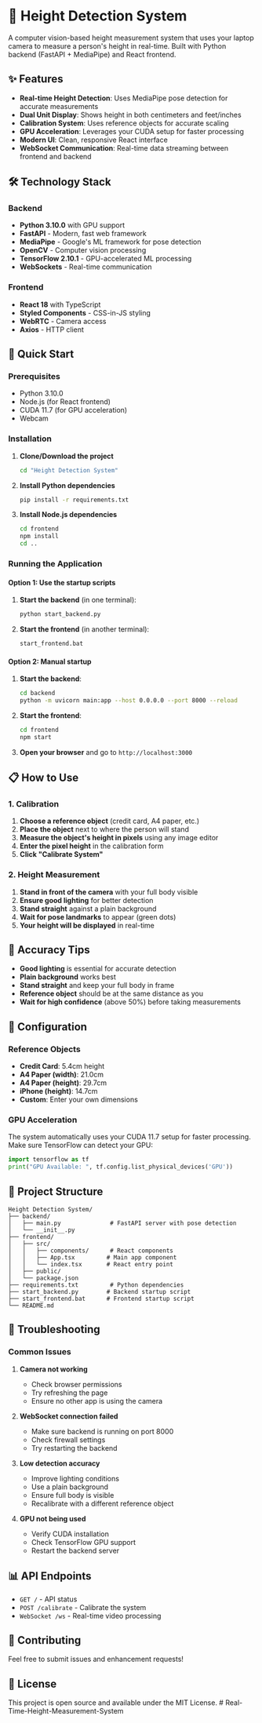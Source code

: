 # 📏 Height Detection System

A computer vision-based height measurement system that uses your laptop camera to measure a person's height in real-time. Built with Python backend (FastAPI + MediaPipe) and React frontend.

## ✨ Features

- **Real-time Height Detection**: Uses MediaPipe pose detection for accurate measurements
- **Dual Unit Display**: Shows height in both centimeters and feet/inches
- **Calibration System**: Uses reference objects for accurate scaling
- **GPU Acceleration**: Leverages your CUDA setup for faster processing
- **Modern UI**: Clean, responsive React interface
- **WebSocket Communication**: Real-time data streaming between frontend and backend

## 🛠️ Technology Stack

### Backend
- **Python 3.10.0** with GPU support
- **FastAPI** - Modern, fast web framework
- **MediaPipe** - Google's ML framework for pose detection
- **OpenCV** - Computer vision processing
- **TensorFlow 2.10.1** - GPU-accelerated ML processing
- **WebSockets** - Real-time communication

### Frontend
- **React 18** with TypeScript
- **Styled Components** - CSS-in-JS styling
- **WebRTC** - Camera access
- **Axios** - HTTP client

## 🚀 Quick Start

### Prerequisites
- Python 3.10.0
- Node.js (for React frontend)
- CUDA 11.7 (for GPU acceleration)
- Webcam

### Installation

1. **Clone/Download the project**
   ```bash
   cd "Height Detection System"
   ```

2. **Install Python dependencies**
   ```bash
   pip install -r requirements.txt
   ```

3. **Install Node.js dependencies**
   ```bash
   cd frontend
   npm install
   cd ..
   ```

### Running the Application

#### Option 1: Use the startup scripts

1. **Start the backend** (in one terminal):
   ```bash
   python start_backend.py
   ```

2. **Start the frontend** (in another terminal):
   ```bash
   start_frontend.bat
   ```

#### Option 2: Manual startup

1. **Start the backend**:
   ```bash
   cd backend
   python -m uvicorn main:app --host 0.0.0.0 --port 8000 --reload
   ```

2. **Start the frontend**:
   ```bash
   cd frontend
   npm start
   ```

3. **Open your browser** and go to `http://localhost:3000`

## 📋 How to Use

### 1. Calibration
1. **Choose a reference object** (credit card, A4 paper, etc.)
2. **Place the object** next to where the person will stand
3. **Measure the object's height in pixels** using any image editor
4. **Enter the pixel height** in the calibration form
5. **Click "Calibrate System"**

### 2. Height Measurement
1. **Stand in front of the camera** with your full body visible
2. **Ensure good lighting** for better detection
3. **Stand straight** against a plain background
4. **Wait for pose landmarks** to appear (green dots)
5. **Your height will be displayed** in real-time

## 🎯 Accuracy Tips

- **Good lighting** is essential for accurate detection
- **Plain background** works best
- **Stand straight** and keep your full body in frame
- **Reference object** should be at the same distance as you
- **Wait for high confidence** (above 50%) before taking measurements

## 🔧 Configuration

### Reference Objects
- **Credit Card**: 5.4cm height
- **A4 Paper (width)**: 21.0cm
- **A4 Paper (height)**: 29.7cm
- **iPhone (height)**: 14.7cm
- **Custom**: Enter your own dimensions

### GPU Acceleration
The system automatically uses your CUDA 11.7 setup for faster processing. Make sure TensorFlow can detect your GPU:
```python
import tensorflow as tf
print("GPU Available: ", tf.config.list_physical_devices('GPU'))
```

## 📁 Project Structure

```
Height Detection System/
├── backend/
│   ├── main.py              # FastAPI server with pose detection
│   └── __init__.py
├── frontend/
│   ├── src/
│   │   ├── components/      # React components
│   │   ├── App.tsx         # Main app component
│   │   └── index.tsx       # React entry point
│   ├── public/
│   └── package.json
├── requirements.txt         # Python dependencies
├── start_backend.py        # Backend startup script
├── start_frontend.bat      # Frontend startup script
└── README.md
```

## 🐛 Troubleshooting

### Common Issues

1. **Camera not working**
   - Check browser permissions
   - Try refreshing the page
   - Ensure no other app is using the camera

2. **WebSocket connection failed**
   - Make sure backend is running on port 8000
   - Check firewall settings
   - Try restarting the backend

3. **Low detection accuracy**
   - Improve lighting conditions
   - Use a plain background
   - Ensure full body is visible
   - Recalibrate with a different reference object

4. **GPU not being used**
   - Verify CUDA installation
   - Check TensorFlow GPU support
   - Restart the backend server

## 📊 API Endpoints

- `GET /` - API status
- `POST /calibrate` - Calibrate the system
- `WebSocket /ws` - Real-time video processing

## 🤝 Contributing

Feel free to submit issues and enhancement requests!

## 📄 License

This project is open source and available under the MIT License.
#   R e a l - T i m e - H e i g h t - M e a s u r e m e n t - S y s t e m  
 